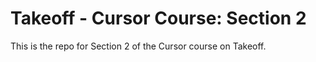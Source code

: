 # Takeoff - Cursor Course: Section 2

This is the repo for Section 2 of the Cursor course on Takeoff.
